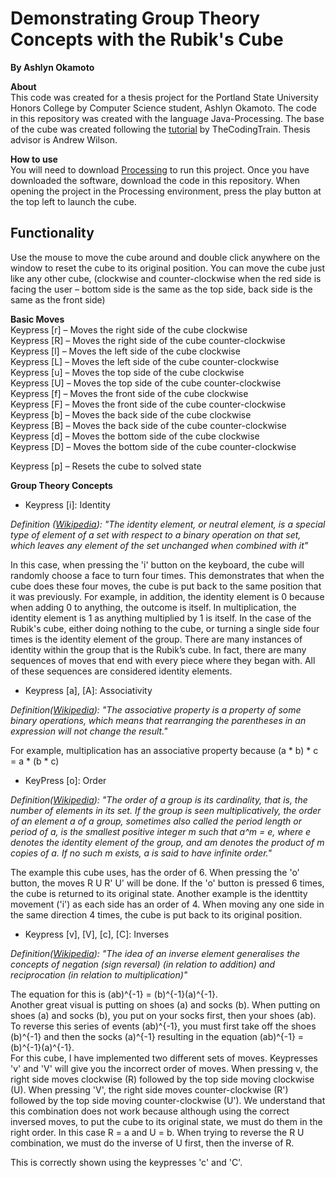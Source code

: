 # Demonstrating Group Theory Concepts with the Rubik's Cube  
**By Ashlyn Okamoto**  

**About**  
This code was created for a thesis project for the Portland State University Honors College by Computer Science student, Ashlyn Okamoto. The code in this repository was created with the language Java-Processing. The base of the cube was created following the [tutorial](https://thecodingtrain.com/CodingChallenges/142.1-rubiks-cube.html) by TheCodingTrain. Thesis advisor is Andrew Wilson.  


**How to use**  
You will need to download [Processing](https://processing.org/) to run this project. Once you have downloaded the software, download the code in this repository. When opening the project in the Processing environment, press the play button at the top left to launch the cube. 

## Functionality  
Use the mouse to move the cube around and double click anywhere on the window to reset the cube to its original position. You can move the cube just like any other cube, (clockwise and counter-clockwise when the red side is facing the user – bottom side is the same as the top side, back side is the same as the front side)

**Basic Moves**  
Keypress [r] – Moves the right side of the cube clockwise  
Keypress [R] – Moves the right side of the cube counter-clockwise  
Keypress [l] – Moves the left side of the cube clockwise   
Keypress [L] – Moves the left side of the cube counter-clockwise  
Keypress [u]  – Moves the top side of the cube clockwise  
Keypress [U] – Moves the top side of the cube counter-clockwise  
Keypress [f] – Moves the front side of the cube clockwise  
Keypress [F] – Moves the front side of the cube counter-clockwise  
Keypress [b] – Moves the back side of the cube clockwise  
Keypress [B] – Moves the back side of the cube counter-clockwise  
Keypress [d] – Moves the bottom side of the cube clockwise  
Keypress [D] – Moves the bottom side of the cube counter-clockwise  

Keypress [p] – Resets the cube to solved state  

**Group Theory Concepts**  
  
- Keypress [i]: Identity  
  
*Definition ([Wikipedia](https://en.wikipedia.org/wiki/Identity_element)):
"The identity element, or neutral element, is a special type of element of a set with respect to a binary operation on that set, which leaves any element of the set unchanged when combined with it"*  
   
In this case, when pressing the 'i' button on the keyboard, the cube will randomly choose a face to turn four times. This demonstrates that when the cube does these four moves, the cube is put back to the same position that it was previously.
For example, in addition, the identity element is 0 because when adding 0 to anything, the outcome is itself. In multiplication, the identity element is 1 as anything multiplied by 1 is itself. In the case of the Rubik's cube, either doing nothing to the cube, or turning a single side four times is the identity element of the group. There are many instances of identity within the group that is the Rubik’s cube. In fact, there are many sequences of moves that end with every piece where they began with. All of these sequences are considered identity elements. 
  
	
- Keypress [a], [A]: Associativity  
  
*Definition([Wikipedia](https://en.wikipedia.org/wiki/Associative_property)):
"The associative property is a property of some binary operations, which means that rearranging the parentheses in an expression will not change the result."*  
  
For example, multiplication has an associative property because (a * b) * c = a * (b * c)  
  
- KeyPress [o]: Order  

*Definition([Wikipedia](https://en.wikipedia.org/wiki/Order_(group_theory))): 
"The order of a group is its cardinality, that is, the number of elements in its set. If the group is seen multiplicatively, the order of an element a of a group, sometimes also called the period length or period of a, is the smallest positive integer m such that a^m = e, where e denotes the identity element of the group, and am denotes the product of m copies of a. If no such m exists, a is said to have infinite order."*  
  
The example this cube uses, has the order of 6. When pressing the 'o' button, the moves R U R' U' will be done. If the 'o' button is pressed 6 times, the cube is returned to its original state. Another example is the identtity movement ('i') as each side has an order of 4. When moving any one side in the same direction 4 times, the cube is put back to its original position.  

- Keypress [v], [V], [c], [C]: Inverses

*Definition([Wikipedia](https://en.wikipedia.org/wiki/Inverse_element)): 
"The idea of an inverse element generalises the concepts of negation (sign reversal) (in relation to addition) and reciprocation (in relation to multiplication)"*  
  
The equation for this is (ab)^{-1} = (b)^{-1}(a)^{-1}.  
Another great visual is putting on shoes (a) and socks (b). When putting on shoes (a) and socks (b), you put on your socks first, then your shoes (ab). To reverse this series of events (ab)^{-1}, you must first take off the shoes (b)^{-1} and then the socks (a)^{-1} resulting in the equation (ab)^{-1} = (b)^{-1}(a)^{-1}.  
For this cube, I have implemented two different sets of moves. Keypresses 'v' and 'V' will give you the incorrect order of moves.
When pressing v, the right side moves clockwise (R) followed by the top side moving clockwise (U). 
When pressing 'V', the right side moves counter-clockwise (R') followed by the top side moving counter-clockwise (U').
We understand that this combination does not work because although using the correct inversed moves, to put the cube to its original state, we must do them in the right order. In this case R = a and U = b. When trying to reverse the R U combination, we must do the inverse of U first, then the inverse of R.  
  
This is correctly shown using the keypresses 'c' and 'C'.
